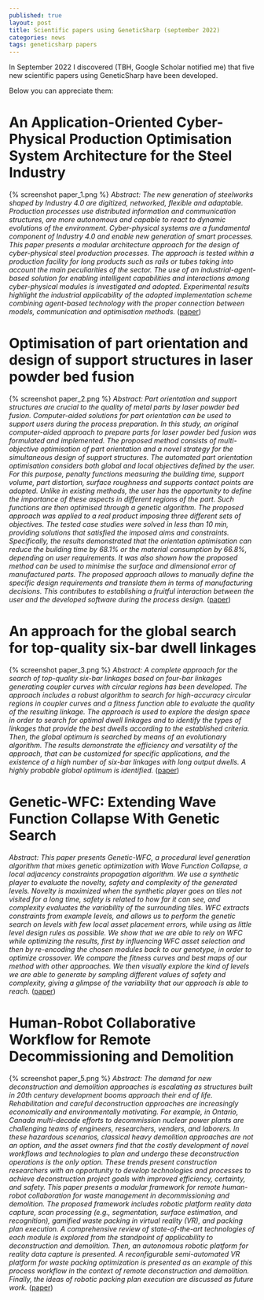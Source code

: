 ```yaml
---
published: true
layout: post
title: Scientific papers using GeneticSharp (september 2022)
categories: news
tags: geneticsharp papers
---
```

In September 2022 I discovered (TBH, Google Scholar notified me) that five new scientific papers using GeneticSharp have been developed.

Below you can appreciate them:


# An Application-Oriented Cyber-Physical Production Optimisation System Architecture for the Steel Industry
{% screenshot paper_1.png %} 
*Abstract: The new generation of steelworks shaped by Industry 4.0 are digitized, networked, flexible and adaptable. Production processes use distributed information and communication structures, are more autonomous and capable to react to dynamic evolutions of the environment. Cyber-physical systems are a fundamental component of Industry 4.0 and enable new generation of smart processes. This paper presents a modular architecture approach for the design of cyber-physical steel production processes. The approach is tested within a production facility for long products such as rails or tubes taking into account the main peculiarities of the sector. The use of an industrial-agent-based solution for enabling intelligent capabilities and interactions among cyber-physical modules is investigated and adopted. Experimental results highlight the industrial applicability of the adopted implementation scheme combining agent-based technology with the proper connection between models, communication and optimisation methods.* ([paper](https://www.sciencedirect.com/science/article/pii/S2405896322001719))


# Optimisation of part orientation and design of support structures in laser powder bed fusion
{% screenshot paper_2.png %} 
*Abstract: Part orientation and support structures are crucial to the quality of metal parts by laser powder bed fusion. Computer-aided solutions for part orientation can be used to support users during the process preparation. In this study, an original computer-aided approach to prepare parts for laser powder bed fusion was formulated and implemented. The proposed method consists of multi-objective optimisation of part orientation and a novel strategy for the simultaneous design of support structures. The automated part orientation optimisation considers both global and local objectives defined by the user. For this purpose, penalty functions measuring the building time, support volume, part distortion, surface roughness and supports contact points are adopted. Unlike in existing methods, the user has the opportunity to define the importance of these aspects in different regions of the part. Such functions are then optimised through a genetic algorithm. The proposed approach was applied to a real product imposing three different sets of objectives. The tested case studies were solved in less than 10 min, providing solutions that satisfied the imposed aims and constraints. Specifically, the results demonstrated that the orientation optimisation can reduce the building time by 68.1% or the material consumption by 66.8%, depending on user requirements. It was also shown how the proposed method can be used to minimise the surface and dimensional error of manufactured parts. The proposed approach allows to manually define the specific design requirements and translate them in terms of manufacturing decisions. This contributes to establishing a fruitful interaction between the user and the developed software during the process design.* ([paper](https://link.springer.com/article/10.1007/s12008-022-00856-7))


# An approach for the global search for top-quality six-bar dwell linkages
{% screenshot paper_3.png %} 
*Abstract: A complete approach for the search of top-quality six-bar linkages based on four-bar linkages generating coupler curves with circular regions has been developed. The approach includes a robust algorithm to search for high-accuracy circular regions in coupler curves and a fitness function able to evaluate the quality of the resulting linkage. The approach is used to explore the design space in order to search for optimal dwell linkages and to identify the types of linkages that provide the best dwells according to the established criteria. Then, the global optimum is searched by means of an evolutionary algorithm. The results demonstrate the efficiency and versatility of the approach, that can be customized for specific applications, and the existence of a high number of six-bar linkages with long output dwells. A highly probable global optimum is identified.* ([paper](https://www.sciencedirect.com/science/article/pii/S0094114X22002282))


# Genetic-WFC: Extending Wave Function Collapse With Genetic Search
*Abstract: This paper presents Genetic-WFC, a procedural level generation algorithm that mixes genetic optimization with Wave Function Collapse, a local adjacency constraints propagation algorithm. We use a synthetic player to evaluate the novelty, safety and complexity of the generated levels. Novelty is maximized when the synthetic player goes on tiles not visited for a long time, safety is related to how far it can see, and complexity evaluates the variability of the surrounding tiles. WFC extracts constraints from example levels, and allows us to perform the genetic search on levels with few local asset placement errors, while using as little level design rules as possible. We show that we are able to rely on WFC while optimizing the results, first by influencing WFC asset selection and then by re-encoding the chosen modules back to our genotype, in order to optimize crossover. We compare the fitness curves and best maps of our method with other approaches. We then visually explore the kind of levels we are able to generate by sampling different values of safety and complexity, giving a glimpse of the variability that our approach is able to reach.* ([paper](https://ieeexplore.ieee.org/document/9836972))


# Human-Robot Collaborative Workflow for Remote Decommissioning and Demolition
{% screenshot paper_5.png %} 
*Abstract: The demand for new deconstruction and demolition approaches is escalating as structures built in 20th century development booms approach their end of life. Rehabilitation and careful deconstruction approaches are increasingly economically and environmentally motivating. For example, in Ontario, Canada multi-decade efforts to decommission nuclear power plants are challenging teams of engineers, researchers, venders, and laborers. In these hazardous scenarios, classical heavy demolition approaches are not an option, and the asset owners find that the costly development of novel workflows and technologies to plan and undergo these deconstruction operations is the only option. These trends present construction researchers with an opportunity to develop technologies and processes to achieve
deconstruction project goals with improved efficiency, certainty, and safety. This paper presents a modular framework for remote human-robot collaboration for waste management in decommissioning and demolition. The proposed framework includes robotic platform reality data capture, scan processing (e.g., segmentation, surface estimation, and recognition), gamified waste packing in virtual reality (VR), and packing plan execution. A comprehensive review of state-of-the-art technologies of each module is explored from the standpoint of applicability to deconstruction and demolition. Then, an autonomous robotic platform for reality data capture is presented. A reconfigurable semi-automated VR platform for waste packing optimization is presented as an example of this process workflow in the context of remote deconstruction and demolition. Finally, the ideas of robotic packing plan execution are discussed as future work.* ([paper](https://conferences.lib.unb.ca/index.php/tcrc/article/view/616))
